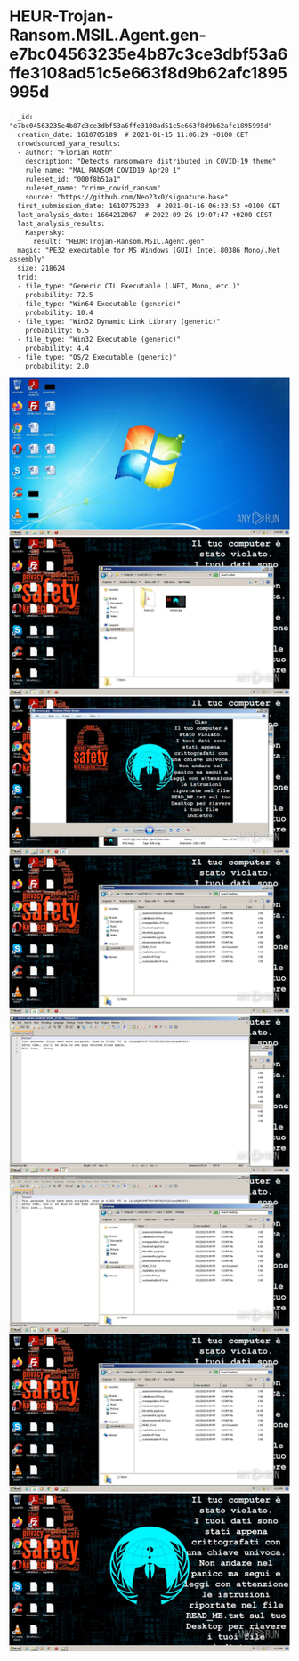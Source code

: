 # HEUR-Trojan-Ransom.MSIL.Agent.gen-e7bc04563235e4b87c3ce3dbf53a6ffe3108ad51c5e663f8d9b62afc1895995d

```
- _id: "e7bc04563235e4b87c3ce3dbf53a6ffe3108ad51c5e663f8d9b62afc1895995d"
  creation_date: 1610705189  # 2021-01-15 11:06:29 +0100 CET
  crowdsourced_yara_results: 
  - author: "Florian Roth"
    description: "Detects ransomware distributed in COVID-19 theme"
    rule_name: "MAL_RANSOM_COVID19_Apr20_1"
    ruleset_id: "000f8b51a1"
    ruleset_name: "crime_covid_ransom"
    source: "https://github.com/Neo23x0/signature-base"
  first_submission_date: 1610775233  # 2021-01-16 06:33:53 +0100 CET
  last_analysis_date: 1664212067  # 2022-09-26 19:07:47 +0200 CEST
  last_analysis_results: 
    Kaspersky: 
      result: "HEUR:Trojan-Ransom.MSIL.Agent.gen"
  magic: "PE32 executable for MS Windows (GUI) Intel 80386 Mono/.Net assembly"
  size: 218624
  trid: 
  - file_type: "Generic CIL Executable (.NET, Mono, etc.)"
    probability: 72.5
  - file_type: "Win64 Executable (generic)"
    probability: 10.4
  - file_type: "Win32 Dynamic Link Library (generic)"
    probability: 6.5
  - file_type: "Win32 Executable (generic)"
    probability: 4.4
  - file_type: "OS/2 Executable (generic)"
    probability: 2.0
```

![c20d58ba-ed11-4229-972d-c411b9bd4893-1.jpeg](c20d58ba-ed11-4229-972d-c411b9bd4893-1.jpeg)
![c20d58ba-ed11-4229-972d-c411b9bd4893-4.jpeg](c20d58ba-ed11-4229-972d-c411b9bd4893-4.jpeg)
![c20d58ba-ed11-4229-972d-c411b9bd4893-5.jpeg](c20d58ba-ed11-4229-972d-c411b9bd4893-5.jpeg)
![c20d58ba-ed11-4229-972d-c411b9bd4893-10.jpeg](c20d58ba-ed11-4229-972d-c411b9bd4893-10.jpeg)
![c20d58ba-ed11-4229-972d-c411b9bd4893-12.jpeg](c20d58ba-ed11-4229-972d-c411b9bd4893-12.jpeg)
![c20d58ba-ed11-4229-972d-c411b9bd4893-13.jpeg](c20d58ba-ed11-4229-972d-c411b9bd4893-13.jpeg)
![c20d58ba-ed11-4229-972d-c411b9bd4893-14.jpeg](c20d58ba-ed11-4229-972d-c411b9bd4893-14.jpeg)
![c20d58ba-ed11-4229-972d-c411b9bd4893-15.jpeg](c20d58ba-ed11-4229-972d-c411b9bd4893-15.jpeg)
